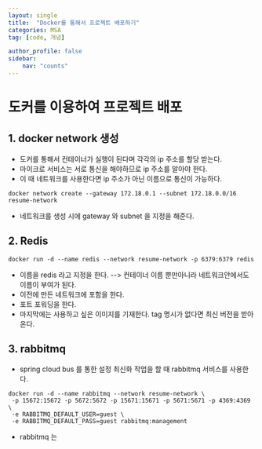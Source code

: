 ```yaml
---
layout: single
title:  "Docker를 통해서 프로젝트 배포하기"
categories: MSA
tag: [code, 개념]

author_profile: false
sidebar:
    nav: "counts"
---
```


# 도커를 이용하여 프로젝트 배포

## 1. docker network 생성

- 도커를 통해서 컨테이너가 실행이 된다며 각각의 ip 주소를 할당 받는다.
- 마이크로 서비스는 서로 통신을 해야하므로 ip 주소를 알아야 한다.
- 이 때 네트워크를 사용한다면 ip 주소가 아닌 이름으로 통신이 가능하다.

```
docker network create --gateway 172.18.0.1 --subnet 172.18.0.0/16 resume-network
```

- 네트워크를 생성 시에 gateway 와 subnet 을 지정을 해준다.

## 2. Redis 

```
docker run -d --name redis --network resume-network -p 6379:6379 redis
```

- 이름을 redis 라고 지정을 한다. --> 컨테이너 이름 뿐만아니라 네트워크안에서도 이름이 부여가 된다.
- 이전에 만든 네트워크에 포함을 한다.
- 포트 포워딩을 한다.
- 마지막에는 사용하고 싶은 이미지를 기재한다. tag 명시가 없다면 최신 버전을 받아온다.

## 3. rabbitmq

- spring cloud bus 를 통한 설정 최신화 작업을 할 때 rabbitmq 서비스를 사용한다.

```
docker run -d --name rabbitmq --network resume-network \
 -p 15672:15672 -p 5672:5672 -p 15671:15671 -p 5671:5671 -p 4369:4369 \
 -e RABBITMQ_DEFAULT_USER=guest \
 -e RABBITMQ_DEFAULT_PASS=guest rabbitmq:management
```

- rabbitmq 는 
